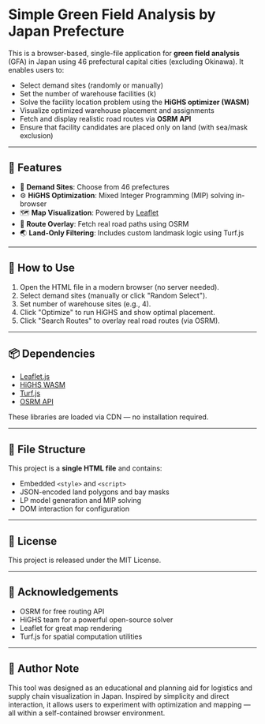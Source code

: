 # Simple Green Field Analysis by Japan Prefecture

This is a browser-based, single-file application for **green field analysis** (GFA) in Japan using 46 prefectural capital cities (excluding Okinawa). It enables users to:

- Select demand sites (randomly or manually)
- Set the number of warehouse facilities (k)
- Solve the facility location problem using the **HiGHS optimizer (WASM)**
- Visualize optimized warehouse placement and assignments
- Fetch and display realistic road routes via **OSRM API**
- Ensure that facility candidates are placed only on land (with sea/mask exclusion)

---

## 🔧 Features

- 📍 **Demand Sites**: Choose from 46 prefectures
- ⚙️ **HiGHS Optimization**: Mixed Integer Programming (MIP) solving in-browser
- 🗺 **Map Visualization**: Powered by [Leaflet](https://leafletjs.com)
- 🚗 **Route Overlay**: Fetch real road paths using OSRM
- 🌏 **Land-Only Filtering**: Includes custom landmask logic using Turf.js

---

## 🚀 How to Use

1. Open the HTML file in a modern browser (no server needed).
2. Select demand sites (manually or click "Random Select").
3. Set number of warehouse sites (e.g., 4).
4. Click "Optimize" to run HiGHS and show optimal placement.
5. Click "Search Routes" to overlay real road routes (via OSRM).

---

## 📦 Dependencies

- [Leaflet.js](https://leafletjs.com/)
- [HiGHS WASM](https://github.com/ERGO-Code/HiGHS)
- [Turf.js](https://turfjs.org/)
- [OSRM API](http://project-osrm.org/)

These libraries are loaded via CDN — no installation required.

---

## 📁 File Structure

This project is a **single HTML file** and contains:

- Embedded `<style>` and `<script>`
- JSON-encoded land polygons and bay masks
- LP model generation and MIP solving
- DOM interaction for configuration

---

## 📜 License

This project is released under the MIT License.

---

## 🙏 Acknowledgements

- OSRM for free routing API
- HiGHS team for a powerful open-source solver
- Leaflet for great map rendering
- Turf.js for spatial computation utilities

---

## 🗾 Author Note

This tool was designed as an educational and planning aid for logistics and supply chain visualization in Japan. Inspired by simplicity and direct interaction, it allows users to experiment with optimization and mapping — all within a self-contained browser environment.
